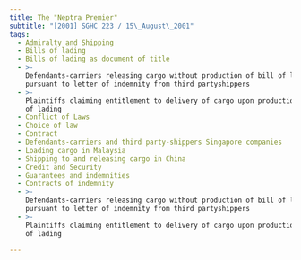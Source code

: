 ```yaml
---
title: The "Neptra Premier"
subtitle: "[2001] SGHC 223 / 15\_August\_2001"
tags:
  - Admiralty and Shipping
  - Bills of lading
  - Bills of lading as document of title
  - >-
    Defendants-carriers releasing cargo without production of bill of lading
    pursuant to letter of indemnity from third partyshippers
  - >-
    Plaintiffs claiming entitlement to delivery of cargo upon production of bill
    of lading
  - Conflict of Laws
  - Choice of law
  - Contract
  - Defendants-carriers and third party-shippers Singapore companies
  - Loading cargo in Malaysia
  - Shipping to and releasing cargo in China
  - Credit and Security
  - Guarantees and indemnities
  - Contracts of indemnity
  - >-
    Defendants-carriers releasing cargo without production of bill of lading
    pursuant to letter of indemnity from third partyshippers
  - >-
    Plaintiffs claiming entitlement to delivery of cargo upon production of bill
    of lading

---
```


